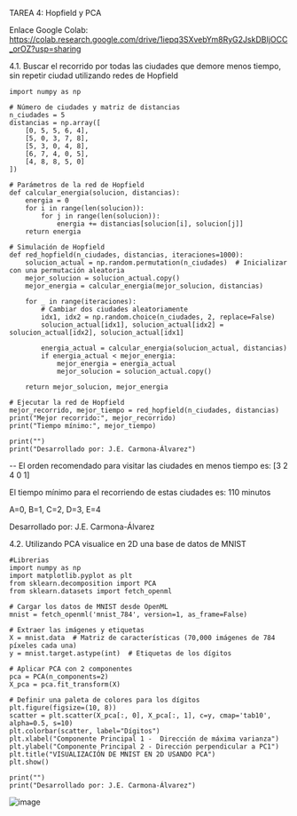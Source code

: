 TAREA 4: Hopfield y PCA

Enlace Google Colab: https://colab.research.google.com/drive/1iepq3SXvebYm8RyG2JskDBIjOCC_orOZ?usp=sharing

4.1. Buscar el recorrido por todas las ciudades que demore menos tiempo, sin repetir ciudad utilizando redes de Hopfield

    import numpy as np
    
    # Número de ciudades y matriz de distancias
    n_ciudades = 5
    distancias = np.array([
        [0, 5, 5, 6, 4],
        [5, 0, 3, 7, 8],
        [5, 3, 0, 4, 8],
        [6, 7, 4, 0, 5],
        [4, 8, 8, 5, 0]
    ])
    
    # Parámetros de la red de Hopfield
    def calcular_energia(solucion, distancias):
        energia = 0
        for i in range(len(solucion)):
            for j in range(len(solucion)):
                energia += distancias[solucion[i], solucion[j]]
        return energia
    
    # Simulación de Hopfield
    def red_hopfield(n_ciudades, distancias, iteraciones=1000):
        solucion_actual = np.random.permutation(n_ciudades)  # Inicializar con una permutación aleatoria
        mejor_solucion = solucion_actual.copy()
        mejor_energia = calcular_energia(mejor_solucion, distancias)
    
        for _ in range(iteraciones):
            # Cambiar dos ciudades aleatoriamente
            idx1, idx2 = np.random.choice(n_ciudades, 2, replace=False)
            solucion_actual[idx1], solucion_actual[idx2] = solucion_actual[idx2], solucion_actual[idx1]
    
            energia_actual = calcular_energia(solucion_actual, distancias)
            if energia_actual < mejor_energia:
                mejor_energia = energia_actual
                mejor_solucion = solucion_actual.copy()
    
        return mejor_solucion, mejor_energia
    
    # Ejecutar la red de Hopfield
    mejor_recorrido, mejor_tiempo = red_hopfield(n_ciudades, distancias)
    print("Mejor recorrido:", mejor_recorrido)
    print("Tiempo mínimo:", mejor_tiempo)
    
    print("")
    print("Desarrollado por: J.E. Carmona-Álvarez")
-- El orden recomendado para visitar las ciudades en menos tiempo es: [3 2 4 0 1]

El tiempo mínimo para el recorriendo de estas ciudades es: 110 minutos

A=0, B=1, C=2, D=3, E=4

Desarrollado por: J.E. Carmona-Álvarez

4.2. Utilizando PCA visualice en 2D una base de datos de MNIST

    #Librerias
    import numpy as np
    import matplotlib.pyplot as plt
    from sklearn.decomposition import PCA
    from sklearn.datasets import fetch_openml
    
    # Cargar los datos de MNIST desde OpenML
    mnist = fetch_openml('mnist_784', version=1, as_frame=False)
    
    # Extraer las imágenes y etiquetas
    X = mnist.data  # Matriz de características (70,000 imágenes de 784 píxeles cada una)
    y = mnist.target.astype(int)  # Etiquetas de los dígitos
    
    # Aplicar PCA con 2 componentes
    pca = PCA(n_components=2)
    X_pca = pca.fit_transform(X)
    
    # Definir una paleta de colores para los dígitos
    plt.figure(figsize=(10, 8))
    scatter = plt.scatter(X_pca[:, 0], X_pca[:, 1], c=y, cmap='tab10', alpha=0.5, s=10)
    plt.colorbar(scatter, label="Dígitos")
    plt.xlabel("Componente Principal 1 -  Dirección de máxima varianza")
    plt.ylabel("Componente Principal 2 - Dirección perpendicular a PC1")
    plt.title("VISUALIZACIÓN DE MNIST EN 2D USANDO PCA")
    plt.show()
    
    print("")
    print("Desarrollado por: J.E. Carmona-Álvarez")

![image](https://github.com/user-attachments/assets/e86a4ad2-5442-4dd0-901c-6cf9fbd0cd61)

